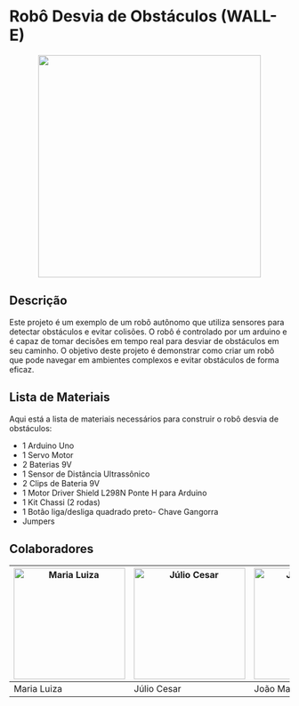 # Robô Desvia de Obstáculos (WALL-E)

<div align="center">
<img src="https://i.ibb.co/SdMtkN1/Whats-App-Image-2023-11-11-at-18-53-10.jpg" width="400">
</div>

## Descrição

Este projeto é um exemplo de um robô autônomo que utiliza sensores para detectar obstáculos e evitar colisões. O robô é controlado por um arduino e é capaz de tomar decisões em tempo real para desviar de obstáculos em seu caminho. O objetivo deste projeto é demonstrar como criar um robô que pode navegar em ambientes complexos e evitar obstáculos de forma eficaz.

## Lista de Materiais

Aqui está a lista de materiais necessários para construir o robô desvia de obstáculos:

- 1 Arduino Uno
- 1 Servo Motor
- 2 Baterias 9V 
- 1 Sensor de Distância Ultrassônico
- 2 Clips de Bateria 9V
- 1 Motor Driver Shield L298N Ponte H para Arduino
- 1 Kit Chassi (2 rodas)
- 1 Botão liga/desliga quadrado preto- Chave Gangorra
- Jumpers

## Colaboradores

| <a href="https://github.com/stxrkwas"><img src="https://avatars.githubusercontent.com/u/124840632?v=4" width="200px" alt="Maria Luiza"></a> | <a href="https://github.com/julioviolan24"><img src="https://avatars.githubusercontent.com/u/126586364?v=4" width="200px" alt="Júlio Cesar"></a> | <a href="https://github.com/joaomanoelvaleriao"><img src="https://avatars.githubusercontent.com/u/126586711?v=4" width="200px" alt="João Manoel"></a> |
| --- | --- | --- |
| Maria Luiza | Júlio Cesar | João Manoel |
